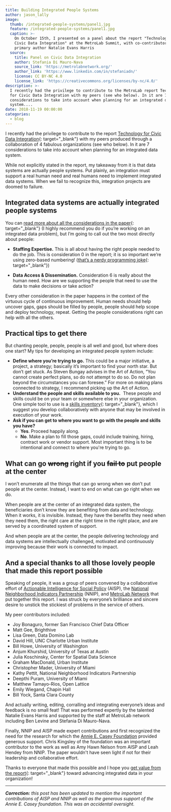 ```yaml
---
title: Building Integrated People Systems
author: jason_lally
image:
  thumb: /integrated-people-systems/panel1.jpg
  feature: /integrated-people-systems/panel1.jpg
  caption: >-
    On October 15th, I presented on a panel about the report "Technology for
    Civic Data Integration" at the MetroLab Summit, with co-contributors and
    primary author Natalie Evans Harris
  source:
    title: Panel on Civic Data Integration
    author: Stefania Di Mauro-Nava
    source_link: 'https://metrolabnetwork.org/'
    author_link: 'https://www.linkedin.com/in/stefaniadn/'
    license: CC BY-NC 4.0
    license_link: 'https://creativecommons.org/licenses/by-nc/4.0/'
description: >-
  I recently had the privilege to contribute to the MetroLab report Technology
  for Civic Data Integration with my peers (see who below). In it are 7
  considerations to take into account when planning for an integrated data
  system....
date: 2018-11-19 00:00:00
categories:
  - blog
---
```


I recently had the privilege to contribute to the report [Technology for Civic Data Integration](https://metrolabnetwork.org/data-science-and-human-services-lab/){: target="_blank"} with my peers produced through a collaboration of 4 fabulous organizations (see who below). In it are 7 considerations to take into account when planning for an integrated data system.

While not explicitly stated in the report, my takeaway from it is that data systems are actually people systems. Put plainly, an integration must support a real human need and real humans need to implement integrated data systems. When we fail to recognize this, integration projects are doomed to failure.

## Integrated data systems are actually integrated people systems

You can [read more about all the considerations in the paper](https://metrolabnetwork.org/wp-content/uploads/2018/09/Technology-for-Civic-Data-Integration.pdf){: target="_blank"} (I highly recommend you do if you’re working on an integrated data problem), but I’m going to call out the two most directly about people:

* **Staffing Expertise.** This is all about having the right people needed to do the job. This is consideration 0 in the report; it is so important we’re using zero-based numbering! ([that’s a nerdy programming joke](https://en.wikipedia.org/wiki/Zero-based_numbering){: target="_blank"})

* **Data Access & Dissemination.** Consideration 6 is really about the human need. How are we supporting the people that need to use the data to make decisions or take action?

Every other consideration in the paper happens in the context of the virtuous cycle of continuous improvement. Human needs should help uncover gaps, gaps should be filled by people, people should help scope and deploy technology, repeat. Getting the people considerations right can help with all the others.

## Practical tips to get there

But chanting people, people, people is all well and good, but where does one start? My tips for developing an integrated people system include:

* **Define where you’re trying to go.** This could be a major initiative, a project, a strategy; basically it’s important to find your north star. But don’t get stuck. As Steven Bungay advises in the Art of Action, “You cannot create perfect plans, so do not attempt to do so. Do not plan beyond the circumstances you can foresee.” For more on making plans connected to strategy, I recommend picking up the Art of Action.
* **Understand the people and skills available to you.** &nbsp;These people and skills could be on your team or somewhere else in your organization. One simple tool to use is a [skills inventory](https://franus.com/2018/01/17/cheat-sheet-map-your-teams-skills-to-scale-growth-and-clarify-your-culture/){: target="_blank"}, which I suggest you develop collaboratively with anyone that may be involved in execution of your work.
* **Ask if you can get to where you want to go with the people and skills you have?**
  * **Yes**. Proceed happily along.
  * **No**. Make a plan to fill those gaps, could include training, hiring, contract work or vendor support. Most important thing is to be intentional and connect to where you're trying to go.

## What can go ~~wrong~~ right if you ~~fail to~~ put people at the center

I won’t enumerate all the things that can go wrong when we don’t put people at the center. Instead, I want to end on what can go right when we do.

When people are at the center of an integrated data system, the beneficiaries don’t know they are benefiting from data and technology. When it works, it is invisible. Instead, they have the benefits they need when they need them, the right care at the right time in the right place, and are served by a coordinated system of support.

And when people are at the center, the people delivering technology and data systems are intellectually challenged, motivated and continuously improving because their work is connected to impact.

## And a special thanks to all those lovely people that made this report possible

Speaking of people, it was a group of peers convened by a collaborative effort of [Actionable Intelligence for Social Policy](https://www.aisp.upenn.edu/) (AISP), the [National Neighborhood Indicators Partnership](https://www.neighborhoodindicators.org/) (NNIP), and [MetroLab Network](https://metrolabnetwork.org/) that put together this report. I was struck by everyone’s brilliance and sincere desire to unstick the stickiest of problems in the service of others.

My peer contributors included:

* Joy Bonaguro, former San Francisco Chief Data Officer
* Matt Gee, Brighthive
* Lisa Green, Data Domino Lab
* David Hill, UNC Charlotte Urban Institute
* Bill Howe, University of Washington
* Anjum Khurshid, University of Texas at Austin
* Julia Koschinsky, Center for Spatial Data Science
* Graham MacDonald, Urban Institute
* Christopher Mader, University of Miami
* Kathy Pettit, National Neighborhood Indicators Partnership
* Deepthi Puram, University of Miami
* Matthew Tamayo-Rios, Open Lattice
* Emily Wiegand, Chapin Hall
* Bill Yock, Santa Clara County

And actually writing, editing, corralling and integrating everyone’s ideas and feedback is no small feat! That was performed expertly by the talented Natalie Evans Harris and supported by the staff at MetroLab network including Ben Levine and Stefania Di Mauro-Nava.

Finally, NNIP and AISP made expert contributions and first recognized the need for the research for which the [Annie E. Casey Foundation](https://www.aecf.org/) provided generous support. Chris Kingsley of the foundation was an important contributor to the work as well as Amy Hawn Nelson from AISP and Leah Hendey from NNIP. The paper wouldn't have seen light if not for their leadership and collaborative effort.

Thanks to everyone that made this possible and I hope you [get value from the report](https://metrolabnetwork.org/wp-content/uploads/2018/09/Technology-for-Civic-Data-Integration.pdf){: target="_blank"} toward advancing integrated data in your organization!

-----

***Correction:** this post has been updated to mention the important contributions of AISP and NNIP as well as the generous support of the Annie E. Casey foundation. This was an accidental oversight.*